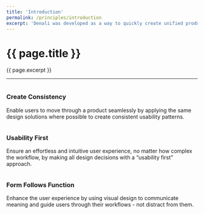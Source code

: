 ```yaml
---
title: 'Introduction'
permalink: /principles/introduction
excerpt: 'Denali was developed as a way to quickly create unified product families with intuitive user experiences. Our design principles support this goal by providing designers with immediate visual design solutions that allow them to spend less time debating small design decisions and more time developing effective flow structures.'
---
```


# {{ page.title }}
{{ page.excerpt }}


***


<div class="row align-items-center m-b-4">
  <div class="column flex-column">
    <h3>Create Consistency</h3>
    <p class="m-t-1">
      Enable users to move through a product seamlessly by applying the same design solutions where possible to create consistent usability patterns.
    </p>
  </div>
  <div class="column flex-1 justify-content-center">
    <img class="principle-intro-image" src="{{ site.baseurl }}/assets/images/principles-intro/consistency.png" alt="">
  </div>
</div>

<div class="row tablet-up-reversed align-items-center m-b-4">
  <div class="column flex-column">
    <h3>Usability First</h3>
    <p class="m-t-1">
      Ensure an effortless and intuitive user experience, no matter how complex the workflow, by making all design decisions with a “usability first” approach.
    </p>
  </div>
  <div class="column flex-1 justify-content-center">
    <img class="principle-intro-image" src="{{ site.baseurl }}/assets/images/principles-intro/usability.png" alt="">
  </div>
</div>

<div class="row align-items-center m-b-4">
  <div class="column flex-column">
    <h3>Form Follows Function</h3>
    <p class="m-t-1">
      Enhance the user experience by using visual design to communicate meaning and guide users through their workflows - not distract from them.
    </p>
  </div>
  <div class="column flex-1 justify-content-center">
    <img class="principle-intro-image" src="{{ site.baseurl }}/assets/images/principles-intro/form.png" alt="">
  </div>
</div>
